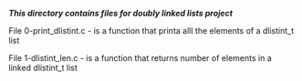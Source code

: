 ***This directory contains files for doubly linked lists project***

File 0-print_dlistint.c - is a function that printa alll the elements of a dlistint_t list <br>

File 1-dlistint_len.c - is a function that returns number of elements in a linked dlistint_t list <br>